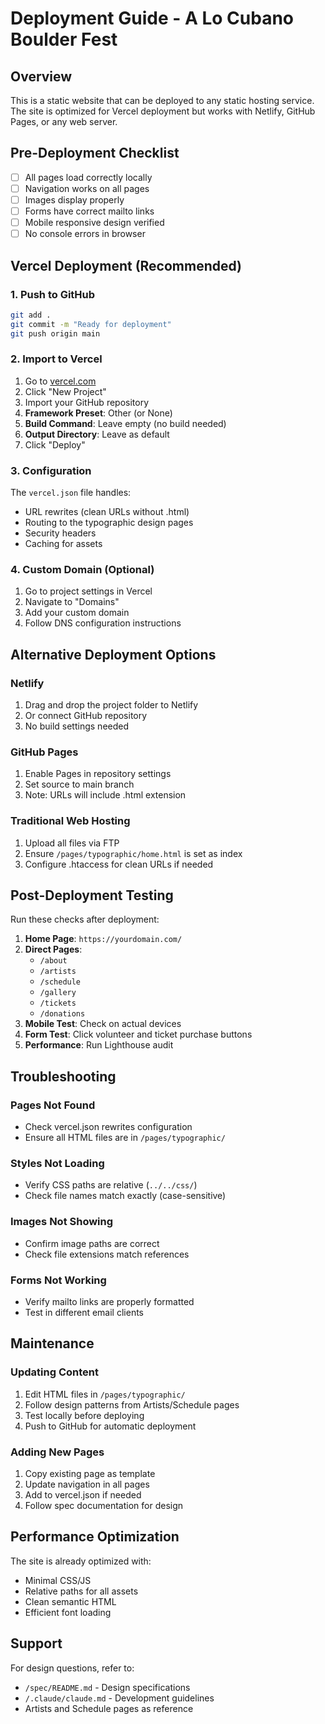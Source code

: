 # Deployment Guide - A Lo Cubano Boulder Fest

## Overview
This is a static website that can be deployed to any static hosting service. The site is optimized for Vercel deployment but works with Netlify, GitHub Pages, or any web server.

## Pre-Deployment Checklist

- [ ] All pages load correctly locally
- [ ] Navigation works on all pages
- [ ] Images display properly
- [ ] Forms have correct mailto links
- [ ] Mobile responsive design verified
- [ ] No console errors in browser

## Vercel Deployment (Recommended)

### 1. Push to GitHub
```bash
git add .
git commit -m "Ready for deployment"
git push origin main
```

### 2. Import to Vercel
1. Go to [vercel.com](https://vercel.com)
2. Click "New Project"
3. Import your GitHub repository
4. **Framework Preset**: Other (or None)
5. **Build Command**: Leave empty (no build needed)
6. **Output Directory**: Leave as default
7. Click "Deploy"

### 3. Configuration
The `vercel.json` file handles:
- URL rewrites (clean URLs without .html)
- Routing to the typographic design pages
- Security headers
- Caching for assets

### 4. Custom Domain (Optional)
1. Go to project settings in Vercel
2. Navigate to "Domains"
3. Add your custom domain
4. Follow DNS configuration instructions

## Alternative Deployment Options

### Netlify
1. Drag and drop the project folder to Netlify
2. Or connect GitHub repository
3. No build settings needed

### GitHub Pages
1. Enable Pages in repository settings
2. Set source to main branch
3. Note: URLs will include .html extension

### Traditional Web Hosting
1. Upload all files via FTP
2. Ensure `/pages/typographic/home.html` is set as index
3. Configure .htaccess for clean URLs if needed

## Post-Deployment Testing

Run these checks after deployment:

1. **Home Page**: `https://yourdomain.com/`
2. **Direct Pages**: 
   - `/about`
   - `/artists`
   - `/schedule`
   - `/gallery`
   - `/tickets`
   - `/donations`
3. **Mobile Test**: Check on actual devices
4. **Form Test**: Click volunteer and ticket purchase buttons
5. **Performance**: Run Lighthouse audit

## Troubleshooting

### Pages Not Found
- Check vercel.json rewrites configuration
- Ensure all HTML files are in `/pages/typographic/`

### Styles Not Loading
- Verify CSS paths are relative (`../../css/`)
- Check file names match exactly (case-sensitive)

### Images Not Showing
- Confirm image paths are correct
- Check file extensions match references

### Forms Not Working
- Verify mailto links are properly formatted
- Test in different email clients

## Maintenance

### Updating Content
1. Edit HTML files in `/pages/typographic/`
2. Follow design patterns from Artists/Schedule pages
3. Test locally before deploying
4. Push to GitHub for automatic deployment

### Adding New Pages
1. Copy existing page as template
2. Update navigation in all pages
3. Add to vercel.json if needed
4. Follow spec documentation for design

## Performance Optimization

The site is already optimized with:
- Minimal CSS/JS
- Relative paths for all assets
- Clean semantic HTML
- Efficient font loading

## Support

For design questions, refer to:
- `/spec/README.md` - Design specifications
- `/.claude/claude.md` - Development guidelines
- Artists and Schedule pages as reference